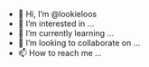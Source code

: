 - 👋 Hi, I’m @lookieloos
- 👀 I’m interested in ...
- 🌱 I’m currently learning ...
- 💞️ I’m looking to collaborate on ...
- 📫 How to reach me ...

<!---
lookieloos/lookieloos is a ✨ special ✨ repository because its `README.md` (this file) appears on your GitHub profile.
You can click the Preview link to take a look at your changes.
--->
